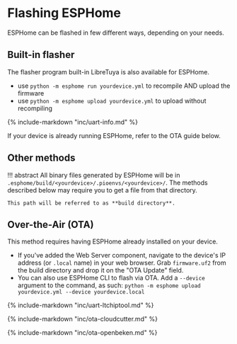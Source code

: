 # Flashing ESPHome

ESPHome can be flashed in few different ways, depending on your needs.

## Built-in flasher

The flasher program built-in LibreTuya is also available for ESPHome.

- use `python -m esphome run yourdevice.yml` to recompile AND upload the firmware
- use `python -m esphome upload yourdevice.yml` to upload without recompiling

{%
	include-markdown "inc/uart-info.md"
%}

If your device is already running ESPHome, refer to the OTA guide below.

## Other methods

!!! abstract
	All binary files generated by ESPHome will be in `.esphome/build/<yourdevice>/.pioenvs/<yourdevice>/`. The methods described below may require you to get a file from that directory.

	This path will be referred to as **build directory**.

## Over-the-Air (OTA)

This method requires having ESPHome already installed on your device.

- If you've added the Web Server component, navigate to the device's IP address (or `.local` name) in your web browser. Grab `firmware.uf2` from the build directory and drop it on the "OTA Update" field.
- You can also use ESPHome CLI to flash via OTA. Add a `--device` argument to the command, as such: `python -m esphome upload yourdevice.yml --device yourdevice.local`

{%
	include-markdown "inc/uart-ltchiptool.md"
%}

{%
	include-markdown "inc/ota-cloudcutter.md"
%}

{%
	include-markdown "inc/ota-openbeken.md"
%}
